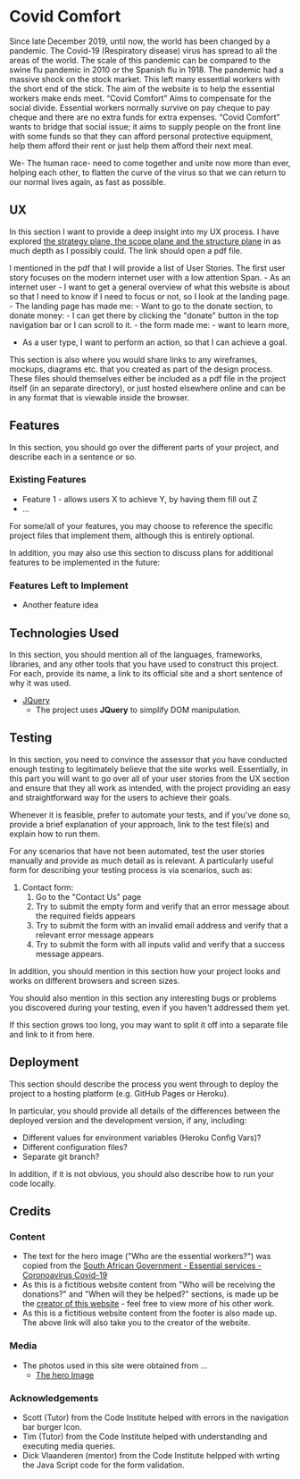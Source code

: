 # Covid Comfort

Since late December 2019, until now, the world has been changed by a pandemic. The Covid-19 (Respiratory disease) virus has spread to all the areas of the world. The scale of this pandemic can be compared to the swine flu pandemic in 2010 or the Spanish flu in 1918.
 The pandemic had a massive shock on the stock market.
  This left many essential workers with the short end of the stick.
   The aim of the website is to help the essential workers make ends meet.
    “Covid Comfort” Aims to compensate for the social divide.
     Essential workers normally survive on pay cheque to pay cheque and there are no extra funds for extra expenses.
      “Covid Comfort” wants to bridge that social issue; it aims to supply people on the front line with some funds so that
       they can afford personal protective equipment, 
       help them afford their rent or just help them afford their next meal. 

We- The human race- need to come together and unite now more than ever, 
helping each other, to flatten the curve of the virus so that we can return to our normal 
lives again, as fast as possible. 

 
## UX
 
In this section I want to provide a deep insight into my UX process.
 I have explored [the strategy plane, the scope plane and the structure plane](readme_files/theuxdesign.pdf) in as much depth as I possibly could.
The link should open a pdf file. 

I mentioned in the pdf that I will provide a list of User Stories. The first user story focuses on the modern internet user with a low attention Span. 
    - As an internet user
        - I want to get a general overview of what this website is about so that I need to know if I need to focus or not, so I look at the landing page.
        - The landing page has made me:
            - Want to go to the donate section, to donate money:
                - I can get there by clicking the "donate" button in the top navigation bar or I can scroll to it.
                    - the form made me: 
            - want to learn more, 
- As a user type, I want to perform an action, so that I can achieve a goal.

This section is also where you would share links to any wireframes, mockups, diagrams etc. that you created as part of the design process. These files should themselves either be included as a pdf file in the project itself (in an separate directory), or just hosted elsewhere online and can be in any format that is viewable inside the browser.

## Features

In this section, you should go over the different parts of your project, and describe each in a sentence or so.
 
### Existing Features
- Feature 1 - allows users X to achieve Y, by having them fill out Z
- ...

For some/all of your features, you may choose to reference the specific project files that implement them, although this is entirely optional.

In addition, you may also use this section to discuss plans for additional features to be implemented in the future:

### Features Left to Implement
- Another feature idea

## Technologies Used

In this section, you should mention all of the languages, frameworks, libraries, and any other tools that you have used to construct this project. For each, provide its name, a link to its official site and a short sentence of why it was used.

- [JQuery](https://jquery.com)
    - The project uses **JQuery** to simplify DOM manipulation.


## Testing

In this section, you need to convince the assessor that you have conducted enough testing to legitimately believe that the site works well. Essentially, in this part you will want to go over all of your user stories from the UX section and ensure that they all work as intended, with the project providing an easy and straightforward way for the users to achieve their goals.

Whenever it is feasible, prefer to automate your tests, and if you've done so, provide a brief explanation of your approach, link to the test file(s) and explain how to run them.

For any scenarios that have not been automated, test the user stories manually and provide as much detail as is relevant. A particularly useful form for describing your testing process is via scenarios, such as:

1. Contact form:
    1. Go to the "Contact Us" page
    2. Try to submit the empty form and verify that an error message about the required fields appears
    3. Try to submit the form with an invalid email address and verify that a relevant error message appears
    4. Try to submit the form with all inputs valid and verify that a success message appears.

In addition, you should mention in this section how your project looks and works on different browsers and screen sizes.

You should also mention in this section any interesting bugs or problems you discovered during your testing, even if you haven't addressed them yet.

If this section grows too long, you may want to split it off into a separate file and link to it from here.

## Deployment

This section should describe the process you went through to deploy the project to a hosting platform (e.g. GitHub Pages or Heroku).

In particular, you should provide all details of the differences between the deployed version and the development version, if any, including:
- Different values for environment variables (Heroku Config Vars)?
- Different configuration files?
- Separate git branch?

In addition, if it is not obvious, you should also describe how to run your code locally.


## Credits

### Content
- The text for the hero image ("Who are the essential workers?") was copied from the [South African Government - Essential services - Coronoavirus Covid-19](https://www.gov.za/Coronavirus/essential-services)
- As this is a fictitious website content from "Who will be receiving the donations?" and "When will they be helped?" sections, is made up be the [creator of this website](https://github.com/KeisGSmit?tab=repositories) - feel free to view more of his other work.
- As this is a fictitious website content from the footer is also made up. The above link will also take you to the creator of the website. 

### Media
- The photos used in this site were obtained from ...
    - [The hero Image](https://i.pinimg.com/originals/c6/c3/6a/c6c36a5600cdfd0089804215b5c95f04.jpg)

### Acknowledgements

- Scott (Tutor) from the Code Institute helped with errors in the navigation bar burger Icon.  
- Tim (Tutor) from the Code Institute helped with understanding and executing media queries.
- Dick Vlaanderen (mentor) from the Code Institute helpped with wrting the Java Script code for the form validation. 
